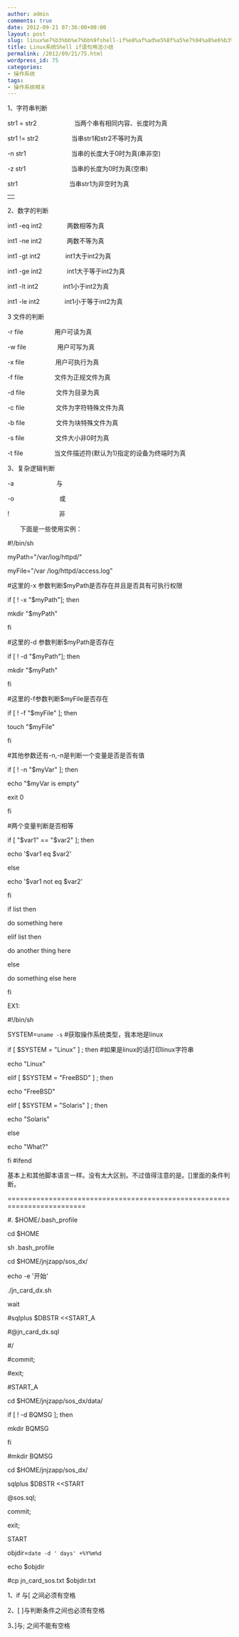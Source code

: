 ```yaml
---
author: admin
comments: true
date: 2012-09-21 07:36:00+00:00
layout: post
slug: linux%e7%b3%bb%e7%bb%9fshell-if%e8%af%ad%e5%8f%a5%e7%94%a8%e6%b3%95%e5%b0%8f%e7%bb%93
title: Linux系统Shell if语句用法小结
permalink: /2012/09/21/75.html
wordpress_id: 75
categories:
- 操作系统
tags:
- 操作系统相关
---
```





1、字符串判断




str1 = str2　　　　　　当两个串有相同内容、长度时为真  

str1 != str2　　　　　 当串str1和str2不等时为真  

-n str1　　　　　　　 当串的长度大于0时为真(串非空)  

-z str1　　　　　　　 当串的长度为0时为真(空串)  

str1　　　　　　　　 当串str1为非空时为真


<table width="97%" >
<tbody >
<tr >

<td >
</td>
</tr>
</tbody>
</table>


2、数字的判断




int1 -eq int2　　　　两数相等为真  

int1 -ne int2　　　　两数不等为真  

int1 -gt int2　　　　int1大于int2为真  

int1 -ge int2　　　　int1大于等于int2为真  

int1 -lt int2　　　　int1小于int2为真  

int1 -le int2　　　　int1小于等于int2为真




3 文件的判断




-r file　　　　　用户可读为真  

-w file　　　　　用户可写为真  

-x file　　　　　用户可执行为真  

-f file　　　　　文件为正规文件为真  

-d file　　　　　文件为目录为真  

-c file　　　　　文件为字符特殊文件为真  

-b file　　　　　文件为块特殊文件为真  

-s file　　　　　文件大小非0时为真  

-t file　　　　　当文件描述符(默认为1)指定的设备为终端时为真




3、复杂逻辑判断




-a 　 　　　　　 与  

-o　　　　　　　 或  

!　　　　　　　　非







　　下面是一些使用实例：




#!/bin/sh  

myPath="/var/log/httpd/"  

myFile="/var /log/httpd/access.log"




#这里的-x 参数判断$myPath是否存在并且是否具有可执行权限  

if [ ! -x "$myPath"]; then  

mkdir "$myPath"  

fi




#这里的-d 参数判断$myPath是否存在  

if [ ! -d "$myPath"]; then  

mkdir "$myPath"  

fi




#这里的-f参数判断$myFile是否存在  

if [ ! -f "$myFile" ]; then  

touch "$myFile"  

fi




#其他参数还有-n,-n是判断一个变量是否是否有值  

if [ ! -n "$myVar" ]; then  

echo "$myVar is empty"  

exit 0  

fi




#两个变量判断是否相等  

if [ "$var1" == "$var2" ]; then  

echo '$var1 eq $var2'  

else  

echo '$var1 not eq $var2'  

fi







  

if list then  

do something here  

elif list then  

do another thing here  

else  

do something else here  

fi 




EX1:




#!/bin/sh




SYSTEM=`uname -s` #获取操作系统类型，我本地是linux




if [ $SYSTEM = "Linux" ] ; then #如果是linux的话打印linux字符串  

echo "Linux"  

elif [ $SYSTEM = "FreeBSD" ] ; then   

echo "FreeBSD"  

elif [ $SYSTEM = "Solaris" ] ; then  

echo "Solaris"  

else  

echo "What?"  

fi #ifend




基本上和其他脚本语言一样。没有太大区别。不过值得注意的是。[]里面的条件判断。




=========================================================================




#. $HOME/.bash_profile  

cd $HOME  

sh .bash_profile  

cd $HOME/jnjzapp/sos_dx/  

echo -e '开始'  

./jn_card_dx.sh  

wait  

#sqlplus $DBSTR <<START_A  

#@jn_card_dx.sql  

#/  

#commit;  

#exit;  

#START_A  

cd $HOME/jnjzapp/sos_dx/data/  

if [ ! -d BQMSG ]; then   

mkdir BQMSG   

fi   

#mkdir BQMSG  

cd $HOME/jnjzapp/sos_dx/  

sqlplus $DBSTR <<START  

@sos.sql;  

commit;  

exit;  

START  

objdir=`date -d ' days' +%Y%m%d`  

echo $objdir  

#cp jn_card_sos.txt $objdir.txt
















1、if 与[ 之间必须有空格




2、[ ]与判断条件之间也必须有空格




3、]与; 之间不能有空格



